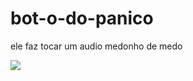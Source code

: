 # bot-o-do-panico
ele faz tocar um audio medonho de medo

![](https://raw.githubusercontent.com/caallop/botao-do-panico/refs/heads/main/img/qrcode_caallop.github.io.png)
